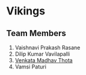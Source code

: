 # Vikings
## Team Members
1. Vaishnavi Prakash Rasane
2. Dilip Kumar Vavilapalli
3. [Venkata Madhav Thota](https://github.com/thotave/CIS641-HW2-THOTA)
4. Vamsi Paturi